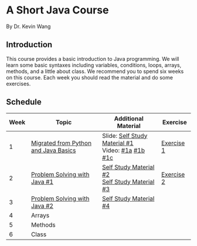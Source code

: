 # A Short Java Course 

By Dr. Kevin Wang

## Introduction

This course provides a basic introduction to Java programming. We will learn some basic syntaxes including variables, conditions, loops, arrays, methods, and a little about class. We recommend you to spend six weeks on this course. Each week you should read the material and do some exercises. 

## Schedule

| Week | Topic | Additional Material | Exercise |
|---|---|---|---|
| 1 | [Migrated from Python and Java Basics](01_introduction.pdf)  | Slide: [Self Study Material #1](f01_variables_and_operators.pdf)<br> Video: [#1a](https://www.youtube.com/watch?v=0LMkCS-QTPA&list=PLe4PAiEiCzBTOiqDxgh71DLTwRVhXRST3&index=2) [#1b](https://www.youtube.com/watch?v=cOuHhzOnChQ&list=PLe4PAiEiCzBTOiqDxgh71DLTwRVhXRST3&index=3) [#1c](https://www.youtube.com/watch?v=4I5jt_YiXkY&list=PLe4PAiEiCzBTOiqDxgh71DLTwRVhXRST3&index=5) | [Exercise 1](docs/ex1.html)
| 2| [Problem Solving with Java #1](02-problem%20solving%20with%20Java%201.pdf)  | [Self Study Material #2](f02-decision.pdf) <br> [Self Study Material #3](f03-loops.pdf) | [Exercise 2](docs/ex2.html)
|3 | [Problem Solving with Java #2](03-problem%20solving%20with%20Java%202.pdf) | [Self Study Material #4](f04-scopes%20and%20IO.pdf)
|4 | Arrays | 
|5 | Methods |
| 6| Class |